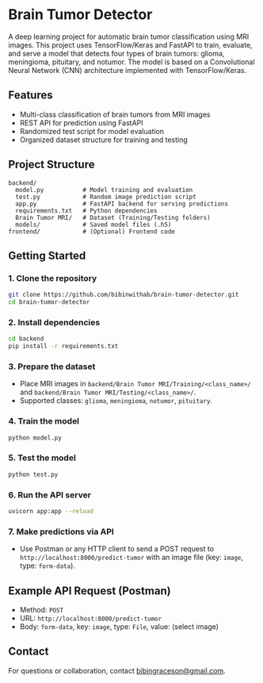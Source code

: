# Brain Tumor Detector

A deep learning project for automatic brain tumor classification using MRI images. This project uses TensorFlow/Keras and FastAPI to train, evaluate, and serve a model that detects four types of brain tumors: glioma, meningioma, pituitary, and notumor. The model is based on a Convolutional Neural Network (CNN) architecture implemented with TensorFlow/Keras.

## Features

- Multi-class classification of brain tumors from MRI images
- REST API for prediction using FastAPI
- Randomized test script for model evaluation
- Organized dataset structure for training and testing

## Project Structure

```
backend/
  model.py           # Model training and evaluation
  test.py            # Random image prediction script
  app.py             # FastAPI backend for serving predictions
  requirements.txt   # Python dependencies
  Brain Tumor MRI/   # Dataset (Training/Testing folders)
  models/            # Saved model files (.h5)
frontend/            # (Optional) Frontend code
```

## Getting Started

### 1. Clone the repository

```sh
git clone https://github.com/bibinwithab/brain-tumor-detector.git
cd brain-tumor-detector
```

### 2. Install dependencies

```sh
cd backend
pip install -r requirements.txt
```

### 3. Prepare the dataset

- Place MRI images in `backend/Brain Tumor MRI/Training/<class_name>/` and `backend/Brain Tumor MRI/Testing/<class_name>/`.
- Supported classes: `glioma`, `meningioma`, `notumor`, `pituitary`.

### 4. Train the model

```sh
python model.py
```

### 5. Test the model

```sh
python test.py
```

### 6. Run the API server

```sh
uvicorn app:app --reload
```

### 7. Make predictions via API

- Use Postman or any HTTP client to send a POST request to `http://localhost:8000/predict-tumor` with an image file (key: `image`, type: `form-data`).

## Example API Request (Postman)

- Method: `POST`
- URL: `http://localhost:8000/predict-tumor`
- Body: `form-data`, key: `image`, type: `File`, value: (select image)

## Contact

For questions or collaboration, contact [bibingraceson@gmail.com](mailto:bibingraceson@gmail.com).
